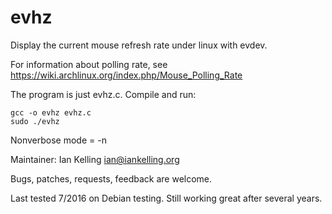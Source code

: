 evhz
====

Display the current mouse refresh rate under linux with evdev.

For information about polling rate, see https://wiki.archlinux.org/index.php/Mouse_Polling_Rate

The program is just evhz.c. Compile and run:

    gcc -o evhz evhz.c
    sudo ./evhz

Nonverbose mode = -n

Maintainer: Ian Kelling <ian@iankelling.org>

Bugs, patches, requests, feedback are welcome.

Last tested 7/2016 on Debian testing. Still working great after several
years.
